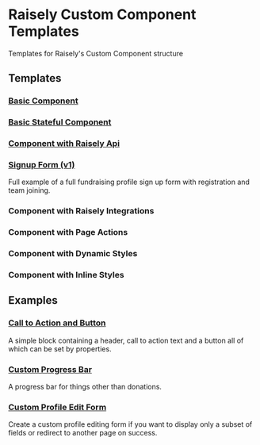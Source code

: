 # Raisely Custom Component Templates
Templates for Raisely's Custom Component structure

## Templates

### [Basic Component](basic-component)

### [Basic Stateful Component](basic-stateful-component)

### [Component with Raisely Api](component-with-api)

### [Signup Form (v1)](signup-form)
Full example of a full fundraising profile sign up form
with registration and team joining.

### Component with Raisely Integrations

### Component with Page Actions

### Component with Dynamic Styles

### Component with Inline Styles

## Examples

### [Call to Action and Button](call-to-action-and-button)
A simple block containing a header, call to action text and a button
all of which can be set by properties.

### [Custom Progress Bar](custom-progress-bar)
A progress bar for things other than donations.

### [Custom Profile Edit Form](custom-profile-edit)
Create a custom profile editing form if you want to display only a
subset of fields or redirect to another page on success.
